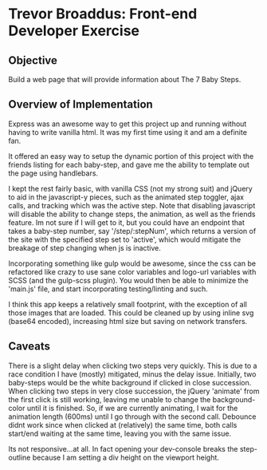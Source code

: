 Trevor Broaddus: Front-end Developer Exercise
============================

Objective
---------

Build a web page that will provide information about The 7 Baby Steps.

Overview of Implementation
--------------------------
Express was an awesome way to get this project up and running without having to write vanilla html. It was my first time using it and am a definite fan.

It offered an easy way to setup the dynamic portion of this project with the friends listing for each baby-step, and gave me the ability to template out the page using handlebars.

I kept the rest fairly basic, with vanilla CSS (not my strong suit) and jQuery to aid in the javascript-y pieces, such as the animated step toggler, ajax calls, and tracking which was the active step. Note that disabling javascript will disable the ability to change steps, the animation, as well as the friends feature. Im not sure if I will get to it, but you could have an endpoint that takes a baby-step number, say '/step/:stepNum', which returns a version of the site with the specified step set to 'active', which would mitigate the breakage of step changing when js is inactive.

Incorporating something like gulp would be awesome, since the css can be refactored like crazy to use sane color variables and logo-url variables with SCSS (and the gulp-scss plugin). You would then be able to minimize the 'main.js' file, and start incorporating testing/linting and such.

I think this app keeps a relatively small footprint, with the exception of all those images that are loaded.  This could be cleaned up by using inline svg (base64 encoded), increasing html size but saving on network transfers.

Caveats
-------

There is a slight delay when clicking two steps very quickly. This is due to a race condition I have (mostly) mitigated, minus the delay issue. Initially, two baby-steps would be the white background if clicked in close succession. When clicking two steps in very close succession, the jQuery 'animate' from the first click is still working, leaving me unable to change the background-color until it is finished. So, if we are currently animating, I wait for the animation length (600ms) until I go through with the second call. Debounce didnt work since when clicked at (relatively) the same time, both calls start/end waiting at the same time, leaving you with the same issue.

Its not responsive...at all. In fact opening your dev-console breaks the step-outline because I am setting a div height on the viewport height. 
